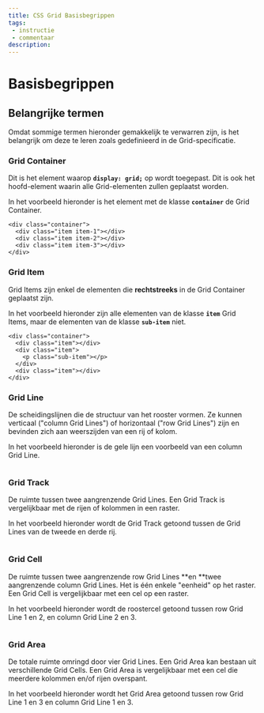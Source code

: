 ```yaml
---
title: CSS Grid Basisbegrippen
tags: 
 - instructie
 - commentaar
description:
---
```



# Basisbegrippen


## Belangrijke termen

Omdat sommige termen hieronder gemakkelijk te verwarren zijn, is het belangrijk om deze te leren zoals gedefinieerd in de Grid-specificatie. 


### Grid Container

Dit is het element waarop **`display: grid;`** op wordt toegepast. Dit is ook het hoofd-element waarin alle Grid-elementen zullen geplaatst worden.

In het voorbeeld hieronder is het element met de klasse **`container`** de Grid Container.


```
<div class="container">
  <div class="item item-1"></div>
  <div class="item item-2"></div>
  <div class="item item-3"></div>
</div>
```



### Grid Item

Grid Items zijn enkel de elementen die **rechtstreeks** in de Grid Container geplaatst zijn. 

In het voorbeeld hieronder zijn alle elementen van de klasse **`item`** Grid Items, maar de elementen van de klasse **`sub-item`** niet.


```
<div class="container">
  <div class="item"></div> 
  <div class="item">
  	<p class="sub-item"></p>
  </div>
  <div class="item"></div>
</div>
```



### Grid Line

De scheidingslijnen die de structuur van het rooster vormen. Ze kunnen verticaal ("column Grid Lines") of horizontaal ("row Grid Lines") zijn en bevinden zich aan weerszijden van een rij of kolom.

In het voorbeeld hieronder is de gele lijn een voorbeeld van een column Grid Line.

<img src="{{ site.baseurl }}/assets/img/css-grid-6.png" alt="" style="height: auto; max-width: 100%">



### Grid Track

De ruimte tussen twee aangrenzende Grid Lines. Een Grid Track is vergelijkbaar met de rijen of kolommen in een raster. 

In het voorbeeld hieronder wordt de Grid Track getoond tussen de Grid Lines van de tweede en derde rij.

<img src="{{ site.baseurl }}/assets/img/css-grid-7.png" alt="" style="height: auto; max-width: 100%">



### Grid Cell

De ruimte tussen twee aangrenzende row Grid Lines **en **twee aangrenzende column Grid Lines. Het is één enkele "eenheid" op het raster. Een Grid Cell is vergelijkbaar met een cel op een raster.

In het voorbeeld hieronder wordt de roostercel getoond tussen row Grid Line 1 en 2, en column Grid Line 2 en 3.

<img src="{{ site.baseurl }}/assets/img/css-grid-8.png" alt="" style="height: auto; max-width: 100%">



### Grid Area

De totale ruimte omringd door vier Grid Lines. Een Grid Area kan bestaan ​​uit verschillende Grid Cells. Een Grid Area is vergelijkbaar met een cel die meerdere kolommen en/of rijen overspant.

In het voorbeeld hieronder wordt het Grid Area getoond tussen row Grid Line 1 en 3 en column Grid Line 1 en 3.


<img src="{{ site.baseurl }}/assets/img/css-grid-9.png" alt="" style="height: auto; max-width: 100%">




